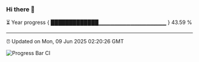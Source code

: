 ### Hi there 👋

⏳ Year progress { █████████████▁▁▁▁▁▁▁▁▁▁▁▁▁▁▁▁▁ } 43.59 %

---

⏰ Updated on Mon, 09 Jun 2025 02:20:26 GMT

![Progress Bar CI](https://github.com/DhruviPatel157/GitHub-Actions-Demo/workflows/Progress%20Bar%20CI/badge.svg)
